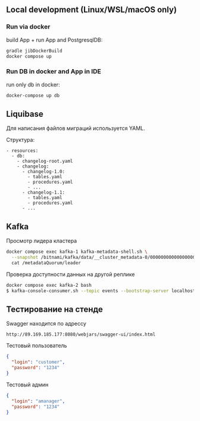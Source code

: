 ## Local development (Linux/WSL/macOS only)

### Run via docker

build App + run App and PostgresqlDB:
```sh
gradle jibDockerBuild 
docker compose up
```

### Run DB in docker and App in IDE

run only db in docker:
```sh
docker-compose up db
```


## Liquibase

Для написания файлов миграций используется YAML.

Структура:

```
- resources:
  - db:
    - changelog-root.yaml
    - changelog:
      - changelog-1.0:
        - tables.yaml
        - procedures.yaml
        - ...
      - changelog-1.1:
        - tables.yaml
        - procedures.yaml
      - ...
```

## Kafka

Просмотр лидера кластера
```bash
docker compose exec kafka-1 kafka-metadata-shell.sh \
  --snapshot /bitnami/kafka/data/__cluster_metadata-0/00000000000000000000.log \
  cat /metadataQuorum/leader
```

Проверка доступности данных на другой реплике
```bash
docker compose exec kafka-2 bash
$ kafka-console-consumer.sh --topic events --bootstrap-server localhost:9092 --from-beginning
```

## Тестирование на стенде

Swagger находится по адрессу 
```
http://89.169.185.177:8080/webjars/swagger-ui/index.html
```

Тестовый пользователь
```json
{
  "login": "customer",
  "password": "1234"
}
```

Тестовый админ
```json
{
  "login": "amanager",
  "password": "1234"
}
```



